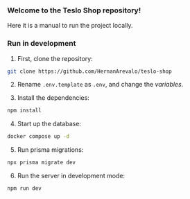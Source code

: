 ### Welcome to the Teslo Shop repository!
Here it is a manual to run the project locally.

### Run in development 

1. First, clone the repository:
```bash
git clone https://github.com/HernanArevalo/teslo-shop
```
2. Rename `.env.template` as `.env`, and change the *variables*.


3. Install the dependencies:
```bash
npm install
```
4. Start up the database:
```bash
docker compose up -d
```
5. Run prisma migrations:
```bash
npx prisma migrate dev
```
6. Run the server in development mode:
```bash
npm run dev
```
